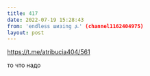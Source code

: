 ```yaml
---
title: 417
date: 2022-07-19 15:28:43
from: 'endless шизing ⍼' (channel1162404975)
layout: post
---
```


<https://t.me/atribucia404/561>

то что надо
